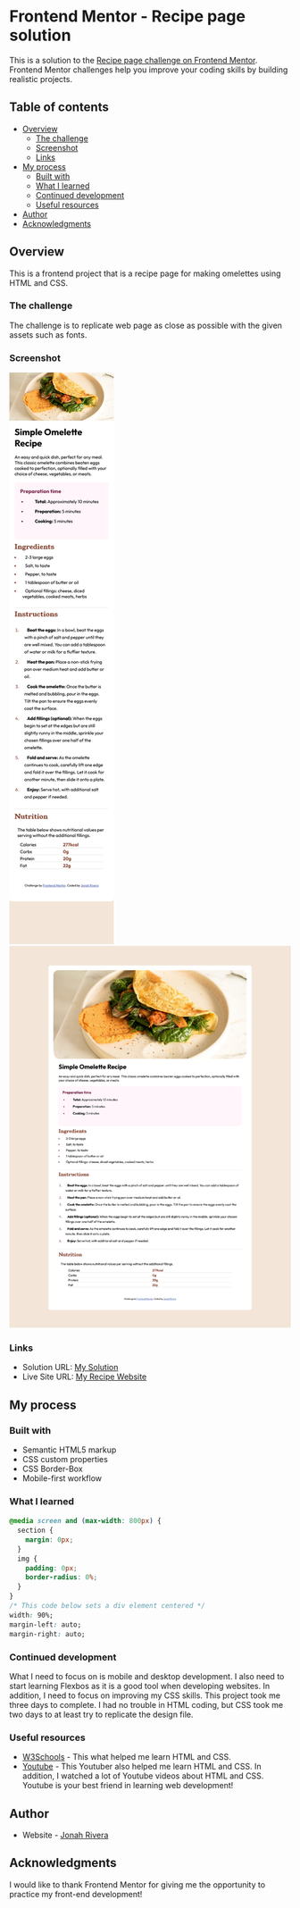 # Frontend Mentor - Recipe page solution

This is a solution to the [Recipe page challenge on Frontend Mentor](https://www.frontendmentor.io/challenges/recipe-page-KiTsR8QQKm). Frontend Mentor challenges help you improve your coding skills by building realistic projects.

## Table of contents

- [Overview](#overview)
  - [The challenge](#the-challenge)
  - [Screenshot](#screenshot)
  - [Links](#links)
- [My process](#my-process)
  - [Built with](#built-with)
  - [What I learned](#what-i-learned)
  - [Continued development](#continued-development)
  - [Useful resources](#useful-resources)
- [Author](#author)
- [Acknowledgments](#acknowledgments)

## Overview

This is a frontend project that is a recipe page for making omelettes using HTML and CSS.

### The challenge

The challenge is to replicate web page as close as possible with the given assets such as fonts.

### Screenshot

![Mobile](/recipe%20webpage/Mobile-recipe.png)
![Desktop](/recipe%20webpage/Desktop-recipe.png)

### Links

- Solution URL: [My Solution](https://www.frontendmentor.io/solutions/recipe-page-using-css-borderbox-UmCSxvaaV6)
- Live Site URL: [My Recipe Website](https://bobfisherman18.github.io/)

## My process

### Built with

- Semantic HTML5 markup
- CSS custom properties
- CSS Border-Box
- Mobile-first workflow

### What I learned

```css
@media screen and (max-width: 800px) {
  section {
    margin: 0px;
  }
  img {
    padding: 0px;
    border-radius: 0%;
  }
}
/* This code below sets a div element centered */
width: 90%;
margin-left: auto;
margin-right: auto;
```

### Continued development

What I need to focus on is mobile and desktop development. I also need to
start learning Flexbos as it is a good tool when developing websites.
In addition, I need to focus on improving my CSS skills. This project took me
three days to complete. I had no trouble in HTML coding, but CSS took me two days to at least try to replicate the design file.

### Useful resources

- [W3Schools](https://www.w3schools.com/) - This what helped me learn HTML and CSS.
- [Youtube](https://www.youtube.com/@BroCodez) - This Youtuber also helped me learn HTML and CSS. In addition, I watched a lot of Youtube videos about HTML and CSS. Youtube is your best friend in learning web development!

## Author

- Website - [Jonah Rivera](https://github.com/BobFisherman18)

## Acknowledgments

I would like to thank Frontend Mentor for giving me the opportunity to practice my front-end development!
